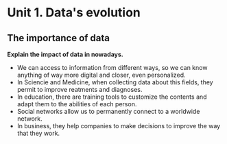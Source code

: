 # Unit 1. Data's evolution

## The importance of data

**Explain the impact of data in nowadays.**
* We can access to information from different ways, so we can know anything of way more digital and closer, even personalized.
* In Sciencie and Medicine,  when collecting data about this fields, they permit to improve reatments and diagnoses.
* In education, there are training tools to customize the contents and adapt them to the abilities of each person.
* Social networks allow us to permanently connect to a worldwide network.
* In business, they help companies to make decisions to improve the way that they work.


